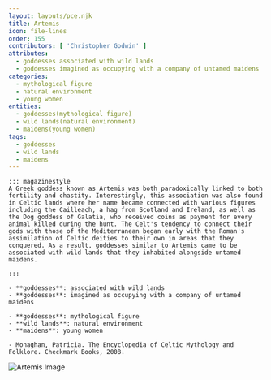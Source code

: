 ```yaml
---
layout: layouts/pce.njk
title: Artemis
icon: file-lines
order: 155
contributors: [ 'Christopher Godwin' ]
attributes:
  - goddesses associated with wild lands
  - goddesses imagined as occupying with a company of untamed maidens
categories:
  - mythological figure
  - natural environment
  - young women
entities:
  - goddesses(mythological figure)
  - wild lands(natural environment)
  - maidens(young women)
tags:
  - goddesses
  - wild lands
  - maidens
---
```

``` tab [group1:Info]
::: magazinestyle
A Greek goddess known as Artemis was both paradoxically linked to both fertility and chastity. Interestingly, this association was also found in Celtic lands where her name became connected with various figures including the Cailleach, a hag from Scotland and Ireland, as well as the Dog goddess of Galatia, who received coins as payment for every animal killed during the hunt. The Celt's tendency to connect their gods with those of the Mediterranean began early with the Roman's assimilation of Celtic deities to their own in areas that they conquered. As a result, goddesses similar to Artemis came to be associated with wild lands that they inhabited alongside untamed maidens.

:::
```
``` tab [group1:Attributes]
- **goddesses**: associated with wild lands
- **goddesses**: imagined as occupying with a company of untamed maidens
```
``` tab [group1:Entities]
- **goddesses**: mythological figure
- **wild lands**: natural environment
- **maidens**: young women
```
``` tab [group1:Sources]
- Monaghan, Patricia. The Encyclopedia of Celtic Mythology and Folklore. Checkmark Books, 2008.
```
![Artemis Image](https://upload.wikimedia.org/wikipedia/commons/thumb/b/b7/Diana_of_Versailles.jpg/1200px-Diana_of_Versailles.jpg)
